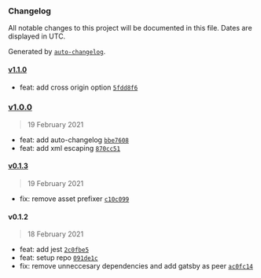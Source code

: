 ### Changelog

All notable changes to this project will be documented in this file. Dates are displayed in UTC.

Generated by [`auto-changelog`](https://github.com/CookPete/auto-changelog).

#### [v1.1.0](https://github.com/garyforsterio/gatsby-plugin-opensearch/compare/v1.0.0...v1.1.0)

- feat: add cross origin option [`5fdd8f6`](https://github.com/garyforsterio/gatsby-plugin-opensearch/commit/5fdd8f6ac2fb5c4bd164b4675734669a4c0dfece)

### [v1.0.0](https://github.com/garyforsterio/gatsby-plugin-opensearch/compare/v0.1.3...v1.0.0)

> 19 February 2021

- feat: add auto-changelog [`bbe7608`](https://github.com/garyforsterio/gatsby-plugin-opensearch/commit/bbe7608b188690b3e64caef2afc02929ab76a210)
- feat: add xml escaping [`870cc51`](https://github.com/garyforsterio/gatsby-plugin-opensearch/commit/870cc51c495ad532bef9595d8aed4ea5b2f2f025)

#### [v0.1.3](https://github.com/garyforsterio/gatsby-plugin-opensearch/compare/v0.1.2...v0.1.3)

> 19 February 2021

- fix: remove asset prefixer [`c10c099`](https://github.com/garyforsterio/gatsby-plugin-opensearch/commit/c10c09946b4468bc6c058eac886bc0917bd55217)

#### v0.1.2

> 18 February 2021

- feat: add jest [`2c0fbe5`](https://github.com/garyforsterio/gatsby-plugin-opensearch/commit/2c0fbe52e6f49ab4d23194077d6710adc21a136e)
- feat: setup repo [`091de1c`](https://github.com/garyforsterio/gatsby-plugin-opensearch/commit/091de1cd53882382690bd559004f270a8ac7881c)
- fix: remove unneccesary dependencies and add gatsby as peer [`ac0fc14`](https://github.com/garyforsterio/gatsby-plugin-opensearch/commit/ac0fc1483853376d745203a1dc444b7dbc0ca952)
